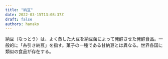 ```yaml
---
title: "納豆"
date: 2022-03-15T13:08:37Z
draft: false
authors: hanako
---
```


納豆（なっとう）は、よく蒸した大豆を納豆菌によって発酵させた発酵食品。一般的に「糸引き納豆」を指す。菓子の一種である甘納豆とは異なる。世界各国に類似の食品が存在する。